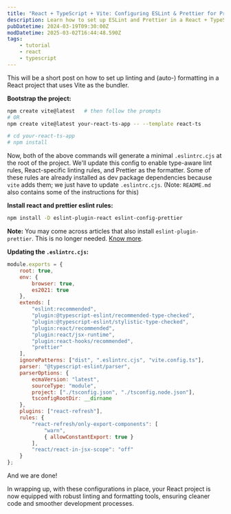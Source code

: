 ```yaml
---
title: "React + TypeScript + Vite: Configuring ESLint & Prettier for Production-level App"
description: Learn how to set up ESLint and Prettier in a React + TypeScript Vite project to enhance code quality and maintain consistent coding standards.
pubDatetime: 2024-03-19T09:30:00Z
modDatetime: 2025-03-02T16:44:48.590Z
tags:
    - tutorial
    - react
    - typescript
---
```


This will be a short post on how to set up linting and (auto-) formatting in a React project that uses Vite as the bundler.

**Bootstrap the project:**

```sh
npm create vite@latest   # then follow the prompts
# OR
npm create vite@latest your-react-ts-app -- --template react-ts

# cd your-react-ts-app
# npm install
```

Now, both of the above commands will generate a minimal `.eslintrc.cjs` at the root of the project. We'll update this config to enable type-aware lint rules, React-specific linting rules, and Prettier as the formatter. Some of these rules are already installed as dev package dependencies because `vite` adds them; we just have to update `.eslintrc.cjs`. (Note: `README.md` also contains some of the instructions for this)

**Install react and prettier eslint rules:**

```sh
npm install -D eslint-plugin-react eslint-config-prettier
```

**Note:** You may come across articles that also install `eslint-plugin-prettier`. This is no longer needed. [Know more](https://prettier.io/docs/en/integrating-with-linters.html).

**Updating the `.eslintrc.cjs`:**

```js
module.exports = {
    root: true,
    env: {
        browser: true,
        es2021: true
    },
    extends: [
        "eslint:recommended",
        "plugin:@typescript-eslint/recommended-type-checked",
        "plugin:@typescript-eslint/stylistic-type-checked",
        "plugin:react/recommended",
        "plugin:react/jsx-runtime",
        "plugin:react-hooks/recommended",
        "prettier"
    ],
    ignorePatterns: ["dist", ".eslintrc.cjs", "vite.config.ts"],
    parser: "@typescript-eslint/parser",
    parserOptions: {
        ecmaVersion: "latest",
        sourceType: "module",
        project: ["./tsconfig.json", "./tsconfig.node.json"],
        tsconfigRootDir: __dirname
    },
    plugins: ["react-refresh"],
    rules: {
        "react-refresh/only-export-components": [
            "warn",
            { allowConstantExport: true }
        ],
        "react/react-in-jsx-scope": "off"
    }
};
```

And we are done!

In wrapping up, with these configurations in place, your React project is now equipped with robust linting and formatting tools, ensuring cleaner code and smoother development processes.
